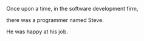 Once upon a time, in the software development firm,

there was a programmer named Steve.

He was happy at his job.

